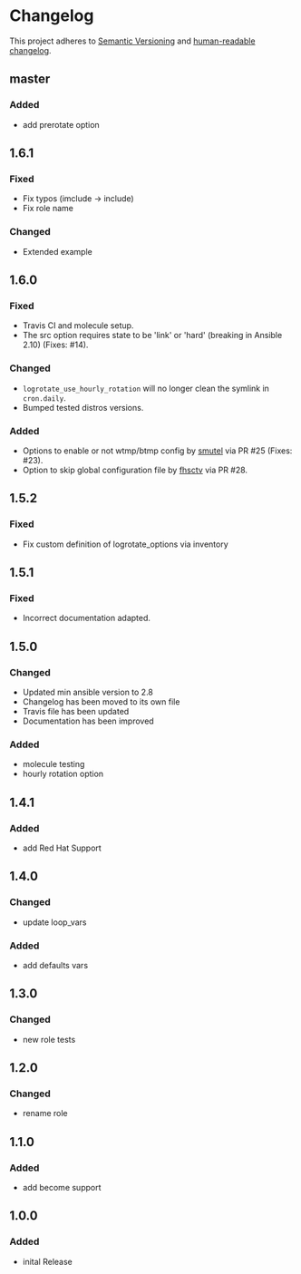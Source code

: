 # Changelog

This project adheres to [Semantic Versioning](https://semver.org/spec/v2.0.0.html)
and [human-readable changelog](https://keepachangelog.com/en/1.0.0/).

## master

### Added

- add prerotate option

## 1.6.1

### Fixed

- Fix typos (imclude -> include)
- Fix role name

### Changed

- Extended example

## 1.6.0

### Fixed

- Travis CI and molecule setup.
- The src option requires state to be 'link' or 'hard' (breaking in Ansible
  2.10) (Fixes: #14).

### Changed

- `logrotate_use_hourly_rotation` will no longer clean the symlink in
  `cron.daily`.
- Bumped tested distros versions.

### Added

- Options to enable or not wtmp/btmp config by [smutel](https://github.com/smutel)
  via PR #25 (Fixes: #23).
- Option to skip global configuration file by [fhsctv](https://github.com/fhsctv)
  via PR #28.

## 1.5.2

### Fixed

- Fix custom definition of logrotate_options via inventory

## 1.5.1

### Fixed

- Incorrect documentation adapted.

## 1.5.0

### Changed

- Updated min ansible version to 2.8
- Changelog has been moved to its own file
- Travis file has been updated
- Documentation has been improved

### Added

- molecule testing
- hourly rotation option

## 1.4.1

### Added

- add Red Hat Support

## 1.4.0

### Changed

- update loop_vars

### Added

- add defaults vars

## 1.3.0

### Changed

- new role tests

## 1.2.0

### Changed

- rename role

## 1.1.0

### Added

- add become support

## 1.0.0

### Added

- inital Release
